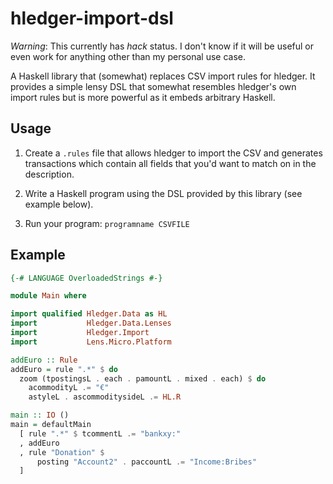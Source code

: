 # hledger-import-dsl

*Warning*: This currently has *hack* status. I don't know if it will
be useful or even work for anything other than my personal use case.

A Haskell library that (somewhat) replaces CSV import rules for
hledger. It provides a simple lensy DSL that somewhat resembles
hledger's own import rules but is more powerful as it embeds arbitrary
Haskell.

## Usage

1. Create a `.rules` file that allows hledger to import the CSV and
   generates transactions which contain all fields that you'd want to
   match on in the description.
   
2. Write a Haskell program using the DSL provided by this library (see
   example below).
   
3. Run your program: `programname CSVFILE`

## Example

```haskell
{-# LANGUAGE OverloadedStrings #-}

module Main where

import qualified Hledger.Data as HL
import           Hledger.Data.Lenses
import           Hledger.Import
import           Lens.Micro.Platform

addEuro :: Rule
addEuro = rule ".*" $ do
  zoom (tpostingsL . each . pamountL . mixed . each) $ do
    acommodityL .= "€"
    astyleL . ascommoditysideL .= HL.R

main :: IO ()
main = defaultMain
  [ rule ".*" $ tcommentL .= "bankxy:"
  , addEuro
  , rule "Donation" $
      posting "Account2" . paccountL .= "Income:Bribes"
  ]
```
